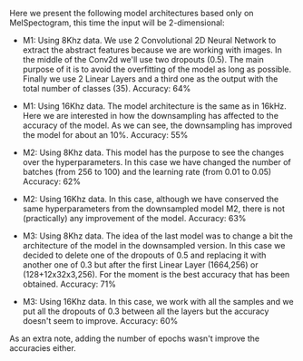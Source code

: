 
Here we present the following model architectures based only on MelSpectogram, this time the input will be 2-dimensional:
- M1: Using 8Khz data.
We use 2 Convolutional 2D Neural Network to extract the abstract features because we are working with images. In the middle of the Conv2d we'll use two dropouts (0.5). The main purpose of it is to avoid the overfitting of the model as long as possible. Finally we use 2 Linear Layers and a third one as the output with the total number of classes (35).
Accuracy: 64%

- M1: Using 16Khz data.
The model architecture is the same as in 16kHz. Here we are interested in how the downsampling has affected to the accuracy of the model. As we can see, the downsampling has improved the model for about an 10%.
Accuracy: 55%

- M2: Using 8Khz data.
This model has the purpose to see the changes over the hyperparameters. In this case we have changed the number of batches (from 256 to 100) and the learning rate (from 0.01 to 0.05)
Accuracy: 62%

- M2: Using 16Khz data.
In this case, although we have conserved the same hyperparameters from the downsampled model M2, there is not (practically) any improvement of the model.
Accuracy: 63%

- M3: Using 8Khz data.
The idea of the last model was to change a bit the architecture of the model in the downsampled version. In this case we decided to delete one of the dropouts of 0.5 and replacing it with another one of 0.3 but after the first Linear Layer (1664,256) or (128+12x32x3,256).
For the moment is the best accuracy that has been obtained.
Accuracy: 71%

- M3: Using 16Khz data.
In this case, we work with all the samples and we put all the dropouts of 0.3 between all the layers but the accuracy doesn't seem to improve.
Accuracy: 60%

As an extra note, adding the number of epochs wasn't improve the accuracies either. 
